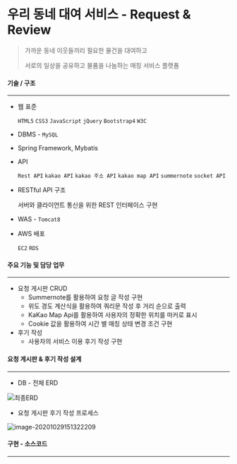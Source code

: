 

# 우리 동네 대여 서비스 - Request & Review

> 가까운 동네 이웃들끼리 필요한 물건을 대여하고 
>
> 서로의 일상을 공유하고 물품을 나눔하는 매칭 서비스 플랫폼



#### 기술 / 구조 

------

- 웹 표준 

  `HTML5` `CSS3` `JavaScript` `jQuery` `Bootstrap4` `W3C`

- DBMS  - `MySQL`

- Spring Framework, Mybatis

- API 

   `Rest API` `kakao API` `kakao 주소 API` `kakao map API` `summernote` `socket API`

- RESTful API 구조

  서버와 클라이언트 통신을 위한 REST 인터페이스 구현

- WAS - `Tomcat8`

- AWS 배포 

  `EC2` `RDS`



#### 주요 기능 및 담당 업무

------

* 요청 게시판 CRUD 
  * Summernote를 활용하여 요청 글 작성 구현
  * 위도 경도 계산식을 활용하여 쿼리문 작성 후 거리 순으로 출력
  *  KaKao Map Api를 활용하여 사용자의 정확한 위치를 마커로 표시
  * Cookie 값을 활용하여 시간 별 매칭 상태 변경 조건 구현
* 후기 작성 
  * 사용자의 서비스 이용 후기 작성 구현



#### 요청 게시판 & 후기 작성 설계 

------

* DB - 전체 ERD

![최종ERD](https://user-images.githubusercontent.com/63032830/92091833-430a7b00-ee0c-11ea-92f5-b2bc9c01cfd0.png)



* 요청 게시판 후기 작성 프로세스 



![image-20201029151322209](C:\Users\박진명\AppData\Roaming\Typora\typora-user-images\image-20201029151322209.png)



#### 구현 - 소스코드

------



